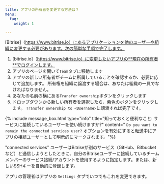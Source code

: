 ```yaml
---
title: アプリの所有者を変更する方法は？
menu:
  faq:
    weight: 1

---
```

[Bitrise]（https://www.bitrise.io）にあるアプリケーションを他のユーザーや組織に変更する必要があります。次の簡単な手順で完了します。

1. [bitrise.io]（https://www.bitrise.io）に変更したいアプリの**現在の所有者**でログインします。
2. アプリのページを開いて`Team`タブに移動します
3. アプリの新しい所有者がチームに所属していることを確認するか、必要に応じて追加します。
   所有権を組織に譲渡する場合は、あなたは組織の一員でなければなりません。
4. あなたの名前の横にある`Transfer ownership`ボタンをクリックします
5. ドロップダウンから新しい所有者を選択したら、紫色のボタンをクリックします。
   `Transfer ownership to <Username>`に譲渡すれば完了です。

{% include message_box.html type="info" title="知っておくと便利なこと: サービスに接続しているユーザーを使い続けますか?" content=" `Do you want to remain the connected services user?` オプションを有効にすると転送中にアプリの接続ユーザーとして明示的にマークされます。"%}

"connected services" ユーザーはBitriseが別のサービス（GitHub、Bitbucketなど）と通信しようとしたときに、自分のBitriseユーザーに接続しているチームメンバーのサービス接続/アカウントを使用するように指定します。または、新しいSSHキーを自動的に登録します。

アプリの管理者はアプリの `Settings` タブでいつでもこれを変更できます。

